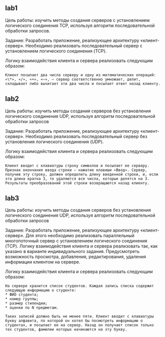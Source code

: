 ## lab1

Цель работы: изучить методы создания серверов с установлением логического соединения TCP, используя алгоритм последовательной обработки запросов.

Задание: Разработать приложение, реализующее архитектуру «клиент-сервер». Необходимо реализовать последовательный сервер с установлением логического соединения (TCP).

Логику взаимодействия клиента и сервера реализовать следующим образом:
```
Клиент посылает два числа серверу и одну из математических операций: «\*», «/», «+», «–», – сервер соответственно умножает, делит, складывает либо вычитает эти два числа и посылает ответ назад клиенту.
```

## lab2

Цель работы: изучить методы создания серверов без установления логического соединения UDP, используя алгоритм последовательной обработки запросов

Задание: Разработать приложение, реализующее архитектуру «клиент-сервер». Необходимо реализовать последовательный сервер без установления логического соединения (UDP).

Логику взаимодействия клиента и сервера реализовать следующим образом:

```
Клиент вводит с клавиатуры строку символов и посылает ее серверу. Признак окончания ввода строки – нажатие клавиши «Ввод». Сервер, получив эту строку, должен определить длину введенной строки, и, если эта длина кратна 3, то удаляются все числа, которые делятся на 3. Результаты преобразований этой строки возвращаются назад клиенту.
```

## lab3

Цель работы: изучить методы создания серверов без установления логического соединения UDP, используя алгоритм последовательной обработки запросов

Задание: Разработать приложение, реализующее архитектуру «клиент-сервер». Для этого необходимо реализовать параллельный многопоточный сервер с установлением логического соединения (TCP). Логику взаимодействия клиента и сервера реализовать так, как указано в варианте индивидуального задания. Предусмотреть возможность просмотра, добавления, редактирования, удаления информации клиентом на сервере.

Логику взаимодействия клиента и сервера реализовать следующим образом:

```
На сервере хранится список студентов. Каждая запись списка содержит следующую информацию о студенте:
* ФИО студента;
* номер группы;
* размер стипендии;
* оценки по N предметам.

Таких записей должно быть не менее пяти. Клиент вводит с клавиатуры букву алфавита, по которой он хотел бы посмотреть информацию о студентах, и посылает ее на сервер. Назад он получает список только тех студентов, фамилии которых начинаются на эту букву.
```
